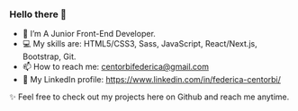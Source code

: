 ### Hello there 👋

- 🌱 I’m A Junior Front-End Developer.
- 💻 My skills are: HTML5/CSS3, Sass, JavaScript, React/Next.js, Bootstrap, Git.
- 📫 How to reach me: centorbifederica@gmail.com 
- 🔗 My LinkedIn profile: https://www.linkedin.com/in/federica-centorbi/

✨ Feel free to check out my projects here on Github and reach me anytime.


